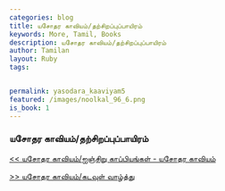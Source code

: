 ```yaml
---  
categories: blog  
title: யசோதர காவியம்/தற்சிறப்புப்பாயிரம்
keywords: More, Tamil, Books  
description: யசோதர காவியம்/தற்சிறப்புப்பாயிரம்
author: Tamilan  
layout: Ruby  
tags:     


permalink: yasodara_kaaviyam5  
featured: /images/noolkal_96_6.png  
is_book: 1
---  
```



### யசோதர காவியம்/தற்சிறப்புப்பாயிரம்

[<< யசோதர காவியம்/ஐஞ்சிறு காப்பியங்கள் - யசோதர காவியம்](yasodara_kaaviyam4)  
  
[>> யசோதர காவியம்/கடவுள் வாழ்த்து](yasodara_kaaviyam6)


